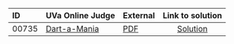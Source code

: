 | ID | UVa Online Judge | External | Link to solution |
|:---|:---|:---|:---:|
| 00735 | [Dart-a-Mania](https://onlinejudge.org/index.php?option=com_onlinejudge&Itemid=8&category=24&page=show_problem&problem=676) | [PDF](https://onlinejudge.org/external/7/735.pdf) | [Solution](https://github.com/versenyi98/uva-solutions/tree/main/solutions/00735%20-%20Dart-a-Mania)|
